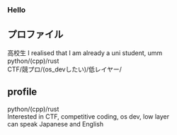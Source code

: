 ### Hello

## プロファイル<br>
高校生 I realised that I am already a uni student, umm<br>
python/(cpp)/rust<br>
CTF/競プロ/(os_devしたい)/低レイヤー/<br>



## profile<br>
python/(cpp)/rust<br>
Interested in CTF, competitive coding, os dev, low layer<br>
can speak Japanese and English<br>
